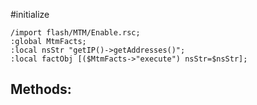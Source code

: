#initialize

```
/import flash/MTM/Enable.rsc;
:global MtmFacts;
:local nsStr "getIP()->getAddresses()";
:local factObj [($MtmFacts->"execute") nsStr=$nsStr];
```

## Methods:

